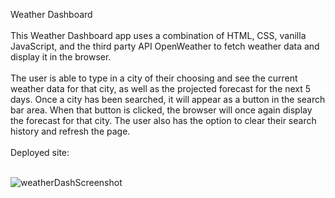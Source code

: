 Weather Dashboard
<br/>
<br/>
This Weather Dashboard app uses a combination of HTML, CSS, vanilla JavaScript, and the third party API OpenWeather to fetch weather data and display it in the browser.
<br/>
<br/>
The user is able to type in a city of their choosing and see the current weather data for that city, as well as the projected forecast for the next 5 days. Once a city has been searched, it will appear as a button in the search bar area. When that button is clicked, the browser will once again display the forecast for that city. The user also has the option to clear their search history and refresh the page. 
<br/>
<br/>
Deployed site:
<br/>
<br/>

![weatherDashScreenshot](https://user-images.githubusercontent.com/116748007/213307915-76f567a9-1928-4de6-8a80-7dbcf3898d7d.png)
